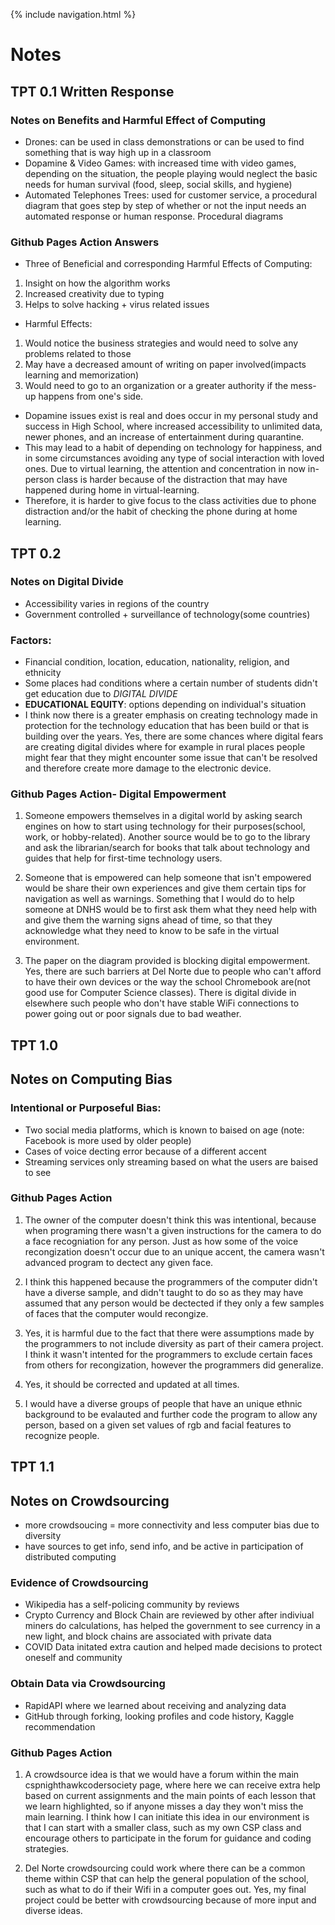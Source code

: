 {% include navigation.html %}
# Notes

## TPT 0.1 Written Response

### Notes on Benefits and Harmful Effect of Computing
- Drones: can be used in class demonstrations or can be used to find something that is way high up in a classroom
- Dopamine & Video Games: with increased time with video games, depending on the situation, the people playing would neglect the basic needs for human survival (food, sleep, social skills, and hygiene)
- Automated Telephones Trees: used for customer service, a procedural diagram that goes step by step of whether or not the input needs an automated response or human response. Procedural diagrams

### Github Pages Action Answers
- Three of Beneficial and corresponding Harmful Effects of Computing:

1. Insight on how the algorithm works
2. Increased creativity due to typing
3. Helps to solve hacking + virus related issues
- Harmful Effects:
1. Would notice the business strategies and would need to solve any problems related to those
2. May have a decreased amount of writing on paper involved(impacts learning and memorization)
3. Would need to go to an organization or a greater authority if the mess-up happens from one's side.

- Dopamine issues exist is real and does occur in my personal study and success in High School, where increased accessibility to unlimited data, newer phones, and an increase of entertainment during quarantine. 
- This may lead to a habit of depending on technology for happiness, and in some circumstances avoiding any type of social interaction with loved ones. Due to virtual learning, the attention and concentration in now in-person class is harder because of the distraction that may have happened during home in virtual-learning. 
- Therefore, it is harder to give focus to the class activities due to phone distraction and/or the habit of checking the phone during at home learning.

## TPT 0.2 

### Notes on Digital Divide
- Accessibility varies in regions of the country
- Government controlled + surveillance of technology(some countries)

### Factors:
- Financial condition, location, education, nationality, religion, and ethnicity
- Some places had conditions where a certain number of students didn't get education due to _DIGITAL DIVIDE_ 
- **EDUCATIONAL EQUITY**: options depending on individual's situation
- I think now there is a greater emphasis on creating technology made in protection for the technology education that has been build or that is building over the years. Yes, there are some chances where digital fears are creating digital divides where for example in rural places people might fear that they might encounter some issue that can't be resolved and therefore create more damage to the electronic device.

### Github Pages Action- Digital Empowerment

1. Someone empowers themselves in a digital world by asking search engines on how to start using technology for their purposes(school, work, or hobby-related). Another source would be to go to the library and ask the librarian/search for books that talk about technology and guides that help for first-time technology users.

2. Someone that is empowered can help someone that isn't empowered would be share their own experiences and give them certain tips for navigation as well as warnings. Something that I would do to help someone at DNHS would be to first ask them what they need help with and give them the warning signs ahead of time, so that they acknowledge what they need to know to be safe in the virtual environment.

3. The paper on the diagram provided is blocking digital empowerment. Yes, there are such barriers at Del Norte due to people who can't afford to have their own devices or the way the school Chromebook are(not good use for Computer Science classes). 
There is digital divide in elsewhere such people who don't have stable WiFi connections to power going out or poor signals due to bad weather.

## TPT 1.0

## Notes on Computing Bias

### Intentional or Purposeful Bias: 
- Two social media platforms, which is known to baised on age (note: Facebook is more used by older people) 
- Cases of voice decting error because of a different accent 
- Streaming services only streaming based on what the users are baised to see

### Github Pages Action 
1. The owner of the computer doesn't think this was intentional, because when programing there wasn't a given instructions for the camera to do a face recogniation for any person. Just as how some of the voice recongization doesn't occur due to an unique accent, the camera wasn't advanced program to dectect any given face.

2. I think this happened because the programmers of the computer didn't have a diverse sample, and didn't taught to do so as they may have assumed that any person would be dectected if they only a few samples of faces that the computer would recongize.

3. Yes, it is harmful due to the fact that there were assumptions made by the programmers to not include diversity as part of their camera project. I think it wasn't intented for the programmers to exclude certain faces from others for recongization, however the programmers did generalize. 

4. Yes, it should be corrected and updated at all times.

5. I would have a diverse groups of people that have an unique ethnic background to be evalauted and further code the program to allow any person, based on a given set values of rgb and facial features to recognize people.

## TPT 1.1

## Notes on Crowdsourcing
- more crowdsoucing = more connectivity and less computer bias due to diversity
- have sources to get info, send info, and be active in participation of distributed computing

### Evidence of Crowdsourcing
- Wikipedia has a self-policing community by reviews
- Crypto Currency and Block Chain are reviewed by other after indiviual miners do calculations, has helped the government to see currency in a new light, and block chains are associated with private data
- COVID Data initated extra caution and helped made decisions to protect oneself and community

### Obtain Data via Crowdsourcing
- RapidAPI where we learned about receiving and analyzing data 
- GitHub through forking, looking profiles and code history, Kaggle recommendation

### Github Pages Action
1. A crowdsource idea is that we would have a forum within the main cspnighthawkcodersociety page, where here we can receive extra help based on current assignments and the main points of each lesson that we learn highlighted, so if anyone misses a day they won't miss the main learning. I think how I can initiate this idea in our environment is that I can start with a smaller class, such as my own CSP class and encourage others to participate in the forum for guidance and coding strategies.

2. Del Norte crowdsourcing could work where there can be a common theme within CSP that can help the general population of the school, such as what to do if their Wifi in a computer goes out. Yes, my final project could be better with crowdsourcing because of more input and diverse ideas.






